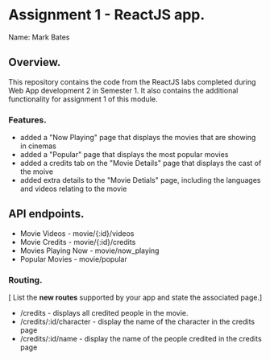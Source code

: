 # Assignment 1 - ReactJS app.

Name: Mark Bates

## Overview.

This repository contains the code from the ReactJS labs completed during Web App development 2 in Semester 1. It also contains the additional functionality for assignment 1 of this module.

### Features.
 
+ added a "Now Playing" page that displays the movies that are showing in cinemas
+ added a "Popular" page that displays the most popular movies
+ added a credits tab on the "Movie Details" page that displays the cast of the moive
+ added extra details to the "Movie Detials" page, including the languages and videos relating to the movie

## API endpoints.

+ Movie Videos - movie/{:id}/videos
+ Movie Credits - movie/{:id}/credits
+ Movies Playing Now - movie/now_playing
+ Popular Movies - movie/popular

### Routing.

[ List the __new routes__ supported by your app and state the associated page.]

+ /credits - displays all credited people in the movie.
+ /credits/:id/character - display the name of the character in the credits page
+ /credits/:id/name - display the name of the people credited in the credits page